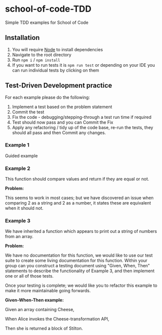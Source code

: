 # school-of-code-TDD
Simple TDD examples for School of Code

## Installation
1) You will require [Node](https://nodejs.org/en/) to install dependencies
2) Navigate to the root directory
3) Run `npm i` / `npm install`
4) If you want to run tests it is `npm run test` or depending on your IDE you can run individual tests by clicking on them


## Test-Driven Development practice
For each example please do the following:
1) Implement a test based on the problem statement
2) Commit the test
3) Fix the code - debugging/stepping-through a test run time if required
4) Test should now pass and you can Commit the Fix
5) Apply any refactoring / tidy up of the code base, re-run the tests, they should all pass and then Commit any changes.


### Example 1
Guided example


### Example 2 
This function should compare values and return if they are equal or not.

**Problem:**

This seems to work in most cases; but we have discovered an issue when comparing 2 as a string and 2 as a number, 
it states these are equivalent when it should not.


### Example 3
We have inherited a function which appears to print out a string of numbers from an array.

**Problem:**

We have no documentation for this function, we would like to use our test suite to create some living documentation for 
this function. Within your group can you construct a testing document using "Given, When, Then" statements to describe 
the functionality of Example 3, and then implement one or all of those tests.

Once your testing is complete; we would like you to refactor this example to make it more maintainable going forwards.

**Given-When-Then example:**

Given an array containing Cheese,

When Alice invokes the Cheese-transformation API,

Then she is returned a block of Stilton.